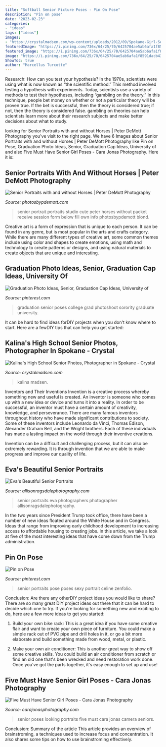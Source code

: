 ```yaml
---
title: "Softball Senior Picture Poses - Pin On Pose"
description: "Pin on pose"
date: "2023-02-23"
categories:
- "ideas"
tags: ["ideas"]
images:
- "https://crystalmadsen.com/wp-content/uploads/2012/09/Spokane-Girl-Senior-Portraits_008-682x1024.jpg"
featuredImage: "https://i.pinimg.com/736x/64/25/70/6425704ae5ab6afa1f8591dacb438a72--senior-portraits-celine.jpg"
featured_image: "https://i.pinimg.com/736x/64/25/70/6425704ae5ab6afa1f8591dacb438a72--senior-portraits-celine.jpg"
image: "https://i.pinimg.com/736x/64/25/70/6425704ae5ab6afa1f8591dacb438a72--senior-portraits-celine.jpg"
ShowToc: true
author: "Marcellus Turcotte"
---
```



Research: How can you test your hypothesis?
In the 1970s, scientists were using what is now known as “the scientific method.” This method involved testing a hypothesis with experiments. Today, scientists use a variety of methods to test their hypotheses, including “gambling on the theory.” In this technique, people bet money on whether or not a particular theory will be proven true. If the bet is successful, then the theory is considered true; if not, then the theory is considered false. gambling on theories can help scientists learn more about their research subjects and make better decisions about what to study.

	

		
looking for Senior Portraits with and without Horses | Peter DeMott Photography you've visit to the right page. We have 6 Images about Senior Portraits with and without Horses | Peter DeMott Photography like Pin on Pose, Graduation Photo Ideas, Senior, Graduation Cap Ideas, University of and also Five Must Have Senior Girl Poses - Cara Jonas Photography. Here it is:
		
    
## Senior Portraits With And Without Horses | Peter DeMott Photography

<img loading=lazy src="https://www.photosbypdemott.com/wp-content/uploads/2015/07/Cute-Blond-Senior-Studio-Portrait.jpg" onerror="this.onerror=null;this.src='https://tse3.mm.bing.net/th?id=OIP.JpBaFHIumMYaHGvqrPs7zgHaLH&amp;pid=15.1';" alt="Senior Portraits with and without Horses | Peter DeMott Photography">

_Source: photosbypdemott.com_

>senior portrait portraits studio cute peter horses without packet receive session form below fill own info photosbypdemott blond. 

	

Creative art is a form of expression that is unique to each person. It can be found in any genre, but is most popular in the arts and crafts category. While there are many different types of creative art, some common themes include using color and shapes to create emotions, using math and technology to create patterns or designs, and using natural materials to create objects that are unique and interesting.

    
## Graduation Photo Ideas, Senior, Graduation Cap Ideas, University Of

<img loading=lazy src="https://i.pinimg.com/736x/58/06/7b/58067b3fa50f5db1da631071cd7e768a.jpg" onerror="this.onerror=null;this.src='https://tse2.mm.bing.net/th?id=OIP.q4ijw3-MqT98osN2KmiK4gHaQD&amp;pid=15.1';" alt="Graduation Photo Ideas, Senior, Graduation Cap Ideas, University of">

_Source: pinterest.com_

>graduation senior poses college grad photoshoot sorority graduate university. 

	

It can be hard to find ideas forDIY projects when you don't know where to start. Here are a fewDIY tips that can help you get started: 

    
## Kalina&#039;s High School Senior Photos, Photographer In Spokane - Crystal

<img loading=lazy src="https://crystalmadsen.com/wp-content/uploads/2012/09/Spokane-Girl-Senior-Portraits_008-682x1024.jpg" onerror="this.onerror=null;this.src='https://tse2.mm.bing.net/th?id=OIP.IZewBn4zSxiTWSXUo6WHsAHaLH&amp;pid=15.1';" alt="Kalina&#039;s High School Senior Photos, Photographer in Spokane - Crystal">

_Source: crystalmadsen.com_

>kalina madsen. 

	

Inventors and Their Inventions
Invention is a creative process whereby something new and useful is created. An inventor is someone who comes up with a new idea or device and turns it into a reality. In order to be successful, an inventor must have a certain amount of creativity, knowledge, and perseverance.
There are many famous inventors throughout history who have made significant contributions to society. Some of these inventors include Leonardo da Vinci, Thomas Edison, Alexander Graham Bell, and the Wright brothers. Each of these individuals has made a lasting impact on the world through their inventive creations.

Invention can be a difficult and challenging process, but it can also be extremely rewarding. It is through invention that we are able to make progress and improve our quality of life.

    
## Eva&#039;s Beautiful Senior Portraits

<img loading=lazy src="http://allisonragsdalephotography.com/wp-content/uploads/2014/02/2014-02-18_0020.jpg" onerror="this.onerror=null;this.src='https://tse1.mm.bing.net/th?id=OIP.icP1ey78m1gfIS1zx51Q9wHaKe&amp;pid=15.1';" alt="Eva&#039;s Beautiful Senior Portraits">

_Source: allisonragsdalephotography.com_

>senior portraits eva photographers photographer allisonragsdalephotography. 

	

In the two years since President Trump took office, there have been a number of new ideas floated around the White House and in Congress. Ideas that range from improving early childhood development to increasing access to affordable housing to creating jobs. In this article, we take a look at five of the most interesting ideas that have come down from the Trump administration.

    
## Pin On Pose

<img loading=lazy src="https://i.pinimg.com/736x/64/25/70/6425704ae5ab6afa1f8591dacb438a72--senior-portraits-celine.jpg" onerror="this.onerror=null;this.src='https://tse1.mm.bing.net/th?id=OIP.tGigeAWUswR3k9WE9kaQvgHaLJ&amp;pid=15.1';" alt="Pin on Pose">

_Source: pinterest.com_

>senior portraits pose poses sexy portrait celine zenfolio. 

	

Conclusion: Are there any otherDIY project ideas you would like to share?
There are so many great DIY project ideas out there that it can be hard to decide which one to try. If you're looking for something new and exciting to do, here are a few more ideas to get you started: 
1. Build your own bike rack: This is a great idea if you have some creative flair and want to create your own piece of furniture. You could make a simple rack out of PVC pipe and drill holes in it, or go a bit more elaborate and build something made from wood, metal, or plastic. 

2. Make your own air conditioner: This is another great way to show off some creative skills. You could build an air conditioner from scratch or find an old one that's been wrecked and need restoration work done. Once you've got the parts together, it's easy enough to set up and use!

    
## Five Must Have Senior Girl Poses - Cara Jonas Photography

<img loading=lazy src="https://carajonasphotography.com/wp-content/uploads/Senior-Photographers-Cincinnati-200x300.jpg" onerror="this.onerror=null;this.src='https://tse4.mm.bing.net/th?id=OIP.PFilMMfBwCqVPjNqxocrPAAAAA&amp;pid=15.1';" alt="Five Must Have Senior Girl Poses - Cara Jonas Photography">

_Source: carajonasphotography.com_

>senior poses looking portraits five must cara jonas camera seniors. 

	

Conclusion: Summary of the article
This article provides an overview of brainstroming, a techniques used to increase focus and concentration. It also shares some tips on how to use brainstroming effectively.

